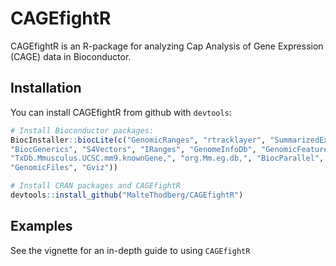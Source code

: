 # CAGEfightR

CAGEfightR is an R-package for analyzing Cap Analysis of Gene Expression (CAGE) data in Bioconductor. 

## Installation

You can install CAGEfightR from github with `devtools`:

``` r
# Install Bioconductor packages:
BiocInstaller::biocLite(c("GenomicRanges", "rtracklayer", "SummarizedExperiment", 
"BiocGenerics", "S4Vectors", "IRanges", "GenomeInfoDb", "GenomicFeatures", 
"TxDb.Mmusculus.UCSC.mm9.knownGene,", "org.Mm.eg.db,", "BiocParallel", 
"GenomicFiles", "Gviz"))

# Install CRAN packages and CAGEfightR
devtools::install_github("MalteThodberg/CAGEfightR")
```

## Examples

See the vignette for an in-depth guide to using `CAGEfightR`
